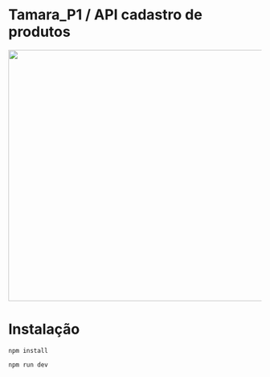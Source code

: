 # Tamara_P1 / API cadastro de produtos

<img src="https://i.imgur.com/684W4PX.png" width="984" height="500">

# Instalação

```
npm install
```

```
npm run dev
```


